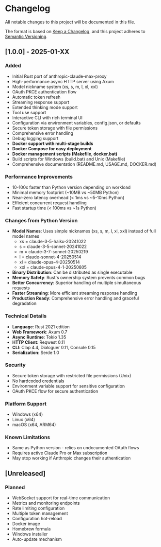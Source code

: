 # Changelog

All notable changes to this project will be documented in this file.

The format is based on [Keep a Changelog](https://keepachangelog.com/en/1.0.0/),
and this project adheres to [Semantic Versioning](https://semver.org/spec/v2.0.0.html).

## [1.0.0] - 2025-01-XX

### Added
- Initial Rust port of anthropic-claude-max-proxy
- High-performance async HTTP server using Axum
- Model nickname system (xs, s, m, l, xl, xxl)
- OAuth PKCE authentication flow
- Automatic token refresh
- Streaming response support
- Extended thinking mode support
- Tool use support
- Interactive CLI with rich terminal UI
- Configuration via environment variables, config.json, or defaults
- Secure token storage with file permissions
- Comprehensive error handling
- Debug logging support
- **Docker support with multi-stage builds**
- **Docker Compose for easy deployment**
- **Docker management scripts (Makefile, docker.bat)**
- Build scripts for Windows (build.bat) and Unix (Makefile)
- Comprehensive documentation (README.md, USAGE.md, DOCKER.md)

### Performance Improvements
- 10-100x faster than Python version depending on workload
- Minimal memory footprint (~10MB vs ~50MB Python)
- Near-zero latency overhead (< 1ms vs ~5-10ms Python)
- Efficient concurrent request handling
- Fast startup time (< 100ms vs ~1s Python)

### Changes from Python Version
- **Model Names**: Uses simple nicknames (xs, s, m, l, xl, xxl) instead of full model names
  - xs = claude-3-5-haiku-20241022
  - s = claude-3-5-sonnet-20241022
  - m = claude-3-7-sonnet-20250219
  - l = claude-sonnet-4-20250514
  - xl = claude-opus-4-20250514
  - xxl = claude-opus-4-1-20250805
- **Binary Distribution**: Can be distributed as single executable
- **Memory Safety**: Rust's ownership system prevents common bugs
- **Better Concurrency**: Superior handling of multiple simultaneous requests
- **Faster Streaming**: More efficient streaming response handling
- **Production Ready**: Comprehensive error handling and graceful degradation

### Technical Details
- **Language**: Rust 2021 edition
- **Web Framework**: Axum 0.7
- **Async Runtime**: Tokio 1.35
- **HTTP Client**: Reqwest 0.11
- **CLI**: Clap 4.4, Dialoguer 0.11, Console 0.15
- **Serialization**: Serde 1.0

### Security
- Secure token storage with restricted file permissions (Unix)
- No hardcoded credentials
- Environment variable support for sensitive configuration
- OAuth PKCE flow for secure authentication

### Platform Support
- Windows (x64)
- Linux (x64)
- macOS (x64, ARM64)

### Known Limitations
- Same as Python version - relies on undocumented OAuth flows
- Requires active Claude Pro or Max subscription
- May stop working if Anthropic changes their authentication

## [Unreleased]

### Planned
- WebSocket support for real-time communication
- Metrics and monitoring endpoints
- Rate limiting configuration
- Multiple token management
- Configuration hot-reload
- Docker image
- Homebrew formula
- Windows installer
- Auto-update mechanism
